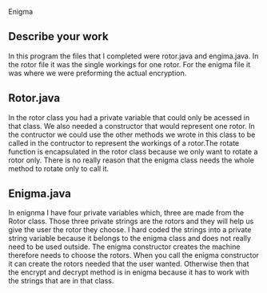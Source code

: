 Enigma

## Describe your work

In this program the files that I completed were rotor.java and engima.java. In the rotor file it was the single workings for one rotor. For the enigma file it was where we were preforming the actual encryption.

## Rotor.java

In the rotor class you had a private variable that could only be acessed in that class. We also needed a constructor that would represent one rotor. In the contructor we could use the other methods we wrote in this class to be called in the contructor to represent the workings of a rotor.The rotate function is encapsulated in the rotor class because we only want to rotate a rotor only. There is no really reason that the enigma class needs the whole method to rotate only to call it.


## Enigma.java

In enignma I have four private variables which, three are made from the Rotor class. Those three private strings are the rotors and they will help us give the user the rotor they choose. I hard coded the strings into a private string variable because it belongs to the enigma class and does not really need to be used outside. The enigma constructor creates the machine therefore needs to choose the rotors. When you call the enigma constructor it can create the rotors needed that the user wanted. Otherwise then that the encrypt and decrypt method is in enigma because it has to work with the strings that are in that class.
